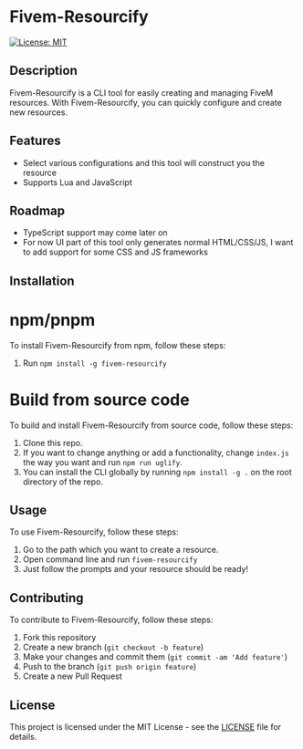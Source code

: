 # Fivem-Resourcify
[![License: MIT](https://img.shields.io/github/license/berkormanli/fivem-resourcify)](https://opensource.org/licenses/MIT)

## Description

Fivem-Resourcify is a CLI tool for easily creating and managing FiveM resources. With Fivem-Resourcify, you can quickly configure and create new resources.

## Features

- Select various configurations and this tool will construct you the resource
- Supports Lua and JavaScript

## Roadmap
- TypeScript support may come later on
- For now UI part of this tool only generates normal HTML/CSS/JS, I want to add support for some CSS and JS frameworks

## Installation

# npm/pnpm

To install Fivem-Resourcify from npm, follow these steps:

1. Run `npm install -g fivem-resourcify`

# Build from source code

To build and install Fivem-Resourcify from source code, follow these steps:

1. Clone this repo.
2. If you want to change anything or add a functionality, change `index.js` the way you want and run `npm run uglify`.
3. You can install the CLI globally by running `npm install -g .` on the root directory of the repo.

## Usage

To use Fivem-Resourcify, follow these steps:

1. Go to the path which you want to create a resource.
2. Open command line and run `fivem-resourcify`
3. Just follow the prompts and your resource should be ready!

## Contributing

To contribute to Fivem-Resourcify, follow these steps:

1. Fork this repository
2. Create a new branch (`git checkout -b feature`)
3. Make your changes and commit them (`git commit -am 'Add feature'`)
4. Push to the branch (`git push origin feature`)
5. Create a new Pull Request

## License

This project is licensed under the MIT License - see the [LICENSE](https://opensource.org/licenses/MIT) file for details.
